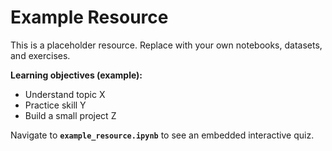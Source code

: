 
# Example Resource

This is a placeholder resource. Replace with your own notebooks, datasets, and exercises.

**Learning objectives (example):**
- Understand topic X
- Practice skill Y
- Build a small project Z

Navigate to **`example_resource.ipynb`** to see an embedded interactive quiz.
